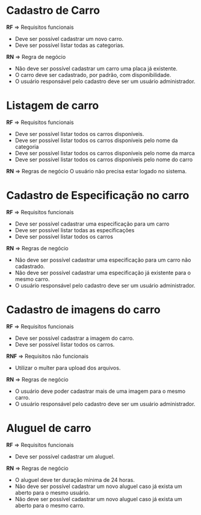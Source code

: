 # Cadastro de Carro

**RF** => Requisitos funcionais
- Deve ser possível cadastrar um novo carro.
- Deve ser possível listar todas as categorias.

**RN** => Regra de negócio
- Não deve ser possível cadastrar um carro uma placa já existente.
- O carro deve ser cadastrado, por padrão, com disponibilidade.
- O usuário responsável pelo cadastro deve ser um usuário administrador.

# Listagem de carro

**RF** => Requisitos funcionais
- Deve ser possível listar todos os carros disponíveis.
- Deve ser possível listar todos os carros disponíveis pelo nome da categoria
- Deve ser possível listar todos os carros disponíveis pelo nome da marca
- Deve ser possível listar todos os carros disponíveis pelo nome do carro

**RN** => Regras de negócio
O usuário não precisa estar logado no sistema.

# Cadastro de Especificação no carro

**RF** => Requisitos funcionais
- Deve ser possível cadastrar uma especificação para um carro
- Deve ser possível listar todas as especificações
- Deve ser possível listar todos os carros

**RN** => Regras de negócio
- Não deve ser possível cadastrar uma especificação para um carro não cadastrado.
- Não deve ser possível cadastrar uma especificação já existente para o mesmo carro.
- O usuário responsável pelo cadastro deve ser um usuário administrador.

# Cadastro de imagens do carro

**RF** => Requisitos funcionais
- Deve ser possível cadastrar a imagem do carro.
- Deve ser possível listar todos os carros.

**RNF** => Requisitos não funcionais
- Utilizar o multer para upload dos arquivos.

**RN** => Regras de negócio
- O usuário deve poder cadastrar mais de uma imagem para o mesmo carro.
- O usuário responsável pelo cadastro deve ser um usuário administrador.

# Aluguel de carro

**RF** => Requisitos funcionais
- Deve ser possível cadastrar um aluguel.

**RN** => Regras de negócio
- O aluguel deve ter duração mínima de 24 horas.
- Não deve ser possível cadastrar um novo aluguel caso já exista um aberto para o mesmo usuário.
- Não deve ser possível cadastrar um novo aluguel caso já exista um aberto para o mesmo carro.
